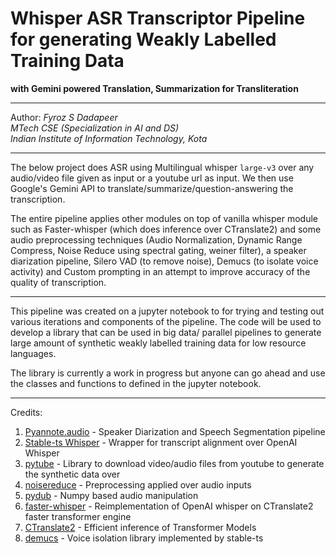 # Whisper ASR Transcriptor Pipeline for generating Weakly Labelled Training Data
**with Gemini powered Translation, Summarization for Transliteration**

---

Author:
*Fyroz S Dadapeer*       
*MTech CSE (Specialization in AI and DS)*        
*Indian Institute of Information Technology, Kota*

---

The below project does ASR using Multilingual whisper `large-v3` over any audio/video file given as input or a youtube url as input. We then use Google's Gemini API to translate/summarize/question-answering the transcription.

The entire pipeline applies other modules on top of vanilla whisper module such as Faster-whisper (which does inference over CTranslate2) and some audio preprocessing techniques (Audio Normalization, Dynamic Range Compress, Noise Reduce using spectral gating, weiner filter), a speaker diarization pipeline, Silero VAD (to remove noise), Demucs (to isolate voice activity) and Custom prompting in an attempt to improve accuracy of the quality of transcription.

--- 

This pipeline was created on a jupyter notebook to for trying and testing out various iterations and components of the pipeline. The code will be used to develop a library that can be used in big data/ parallel pipelines to generate large amount of synthetic weakly labelled training data for low resource languages. 

The library is currently a work in progress but anyone can go ahead and use the classes and functions to defined in the jupyter notebook.

---

Credits:

1. [Pyannote.audio](https://github.com/pyannote/pyannote-audio) - Speaker Diarization and Speech Segmentation pipeline
2. [Stable-ts Whisper](https://github.com/jianfch/stable-ts) - Wrapper for transcript alignment over OpenAI Whisper
3. [pytube](https://github.com/pytube/pytube) - Library to download video/audio files from youtube to generate the synthetic data over
4. [noisereduce](https://pypi.org/project/noisereduce/) - Preprocessing applied over audio inputs
5. [pydub](https://github.com/jiaaro/pydub) - Numpy based audio manipulation
6. [faster-whisper](https://github.com/SYSTRAN/faster-whisper) - Reimplementation of OpenAI whisper on CTranslate2 faster transformer engine
7. [CTranslate2](https://github.com/OpenNMT/CTranslate2/) - Efficient inference of Transformer Models
8. [demucs](https://github.com/facebookresearch/demucs) - Voice isolation library implemented by stable-ts
